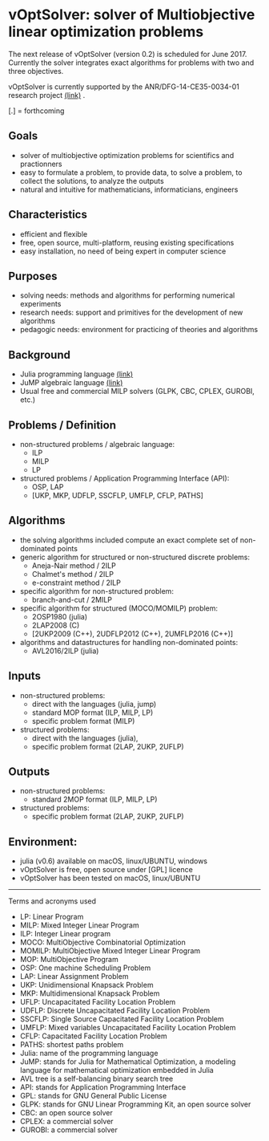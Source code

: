 # **vOptSolver**: solver of Multiobjective linear optimization problems

The next release of vOptSolver (version 0.2) is scheduled for June 2017.
Currently the solver integrates exact algorithms for problems with two and three objectives.

vOptSolver is currently supported by the ANR/DFG-14-CE35-0034-01 research project [(link)](https://voptproject.wordpress.com/) .

[.] = forthcoming


## Goals
- solver of multiobjective optimization problems for scientifics and practionners
- easy to formulate a problem, to provide data, to solve a problem, to collect the solutions, to analyze the outputs
- natural and intuitive for mathematicians, informaticians, engineers

## Characteristics
- efficient and flexible
- free, open source, multi-platform, reusing existing specifications
- easy installation, no need of being expert in computer science

## Purposes
- solving needs: methods and algorithms for performing numerical experiments
- research needs: support and primitives for the development of new algorithms
- pedagogic needs: environment for practicing of theories and algorithms

## Background
- Julia programming language [(link)](http://julialang.org/)
- JuMP algebraic language [(link)](https://jump.readthedocs.io/en/latest/)
- Usual free and commercial MILP solvers (GLPK, CBC, CPLEX, GUROBI, etc.)

## Problems / Definition
- non-structured problems / algebraic language: 
    -   ILP
    -   MILP 
    -   LP
- structured problems / Application Programming Interface (API): 
    -  OSP, LAP 
    -  [UKP, MKP, UDFLP, SSCFLP, UMFLP, CFLP, PATHS]

## Algorithms
- the solving algorithms included compute an exact complete set of non-dominated points
- generic algorithm for structured or non-structured discrete problems: 
    - Aneja-Nair method / 2ILP
    - Chalmet's method / 2ILP
    - e-constraint method / 2ILP 
- specific algorithm for non-structured problem: 
    - branch-and-cut / 2MILP
- specific algorithm for structured (MOCO/MOMILP) problem: 
    - 2OSP1980 (julia)
    - 2LAP2008 (C)
    - [2UKP2009 (C++), 2UDFLP2012 (C++), 2UMFLP2016 (C++)]
- algorithms and datastructures for handling non-dominated points: 
    - AVL2016/2ILP (julia)

## Inputs
- non-structured problems: 
    - direct with the languages (julia, jump)
    - standard MOP format (ILP, MILP, LP)
    - specific problem format (MILP)
- structured problems: 
    -  direct with the languages (julia), 
    -  specific problem format (2LAP, 2UKP, 2UFLP)

## Outputs
- non-structured problems: 
    - standard 2MOP format (ILP, MILP, LP)
- structured problems: 
    - specific problem format (2LAP, 2UKP, 2UFLP)

## Environment:
- julia (v0.6) available on macOS, linux/UBUNTU, windows
- vOptSolver is free, open source under [GPL] licence
- vOptSolver has been tested on macOS, linux/UBUNTU


---

Terms and acronyms used
- LP: Linear Program
- MILP: Mixed Integer Linear Program
- ILP: Integer Linear program
- MOCO: MultiObjective Combinatorial Optimization
- MOMILP: MultiObjective Mixed Integer Linear Program
- MOP: MultiObjective Program
- OSP: One machine Scheduling Problem
- LAP: Linear Assignment Problem
- UKP: Unidimensional Knapsack Problem
- MKP: Multidimensional Knapsack Problem
- UFLP: Uncapacitated Facility Location Problem
- UDFLP: Discrete Uncapacitated  Facility Location Problem
- SSCFLP: Single Source Capacitated Facility Location Problem
- UMFLP:  Mixed variables Uncapacitated Facility Location Problem
- CFLP: Capacitated Facility Location Problem
- PATHS: shortest paths problem
- Julia: name of the programming language
- JuMP: stands for Julia for Mathematical Optimization, a modeling language for mathematical optimization embedded in Julia
- AVL tree is a self-balancing binary search tree
- API: stands for Application Programming Interface
- GPL: stands for GNU General Public License
- GLPK: stands for GNU Linear Programming Kit, an open source solver
- CBC: an open source solver
- CPLEX: a commercial solver
- GUROBI: a commercial solver


